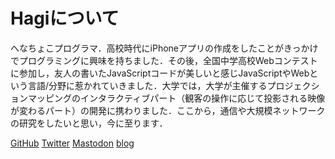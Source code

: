 # Hagiについて

へなちょこプログラマ．高校時代にiPhoneアプリの作成をしたことがきっかけでプログラミングに興味を持ちました．その後，全国中学高校Webコンテストに参加し，友人の書いたJavaScriptコードが美しいと感じJavaScriptやWebという言語/分野に惹かれていきました．大学では，大学が主催するプロジェクションマッピングのインタラクティブパート（観客の操作に応じて投影される映像が変わるパート）の開発に携わりました．ここから，通信や大規模ネットワークの研究をしたいと思い，今に至ります．


[GitHub](https://github.com/iPolyomino)
[Twitter](https://twitter.com/iPolyomino)
[Mastodon](https://mstdn.jp/@iPolyomino)
[blog](https://polyomino.hatenablog.jp/)
